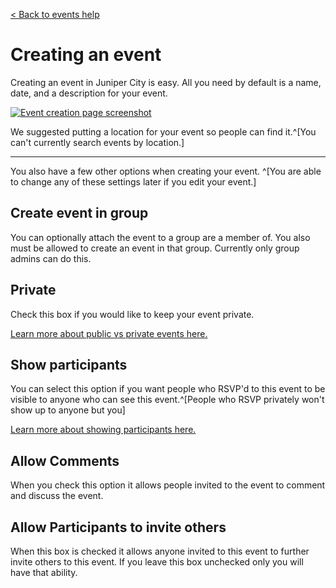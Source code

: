 [&lt; Back to events help](/help/events)

# Creating an event

Creating an event in Juniper City is easy. All you need by default is a name, date, and a description for your event.

[![Event creation page screenshot](/static/img/help/create-event-form.png)](/static/img/help/create-event-form.png)

We suggested putting a location for your event so people can find it.^[You can't currently search events by location.]
 
---
You also have a few other options when creating your event. ^[You are able to change any of these settings later if you edit your event.]

## Create event in group

You can optionally attach the event to a group are a member of. You also must be allowed to create an event in that group. Currently only group admins can do this.

## Private

Check this box if you would like to keep your event private.

[Learn more about public vs private events here.](/help/public-v-private-events)

## Show participants
You can select this option if you want people who RSVP'd to this event to be visible to anyone who can see this event.^[People who RSVP privately won't show up to anyone but you]

[Learn more about showing participants here.](/help/hiding-attendees)


## Allow Comments

When you check this option it allows people invited to the event to comment and discuss the event.

## Allow Participants to invite others

When this box is checked it allows anyone invited to this event to further invite others to this event. If you leave this box unchecked only you will have that ability.


